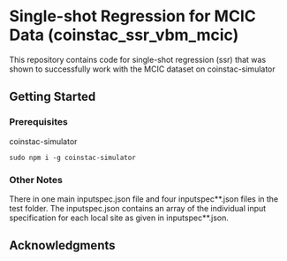 # Single-shot Regression for MCIC Data (coinstac_ssr_vbm_mcic)

This repository contains code for single-shot regression (ssr) that
was shown to successfully work with the MCIC dataset on coinstac-simulator

## Getting Started

### Prerequisites

coinstac-simulator

```
sudo npm i -g coinstac-simulator
```

### Other Notes

There in one main inputspec.json file and four inputspec**.json files in the test folder. The inputspec.json contains an array of the individual input specification for each local site as given in inputspec**.json.

## Acknowledgments
